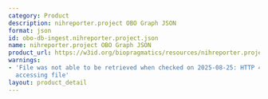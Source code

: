 ```yaml
---
category: Product
description: nihreporter.project OBO Graph JSON
format: json
id: obo-db-ingest.nihreporter.project.json
name: nihreporter.project OBO Graph JSON
product_url: https://w3id.org/biopragmatics/resources/nihreporter.project/nihreporter.project.json
warnings:
- 'File was not able to be retrieved when checked on 2025-08-25: HTTP 404 error when
  accessing file'
layout: product_detail
---
```

